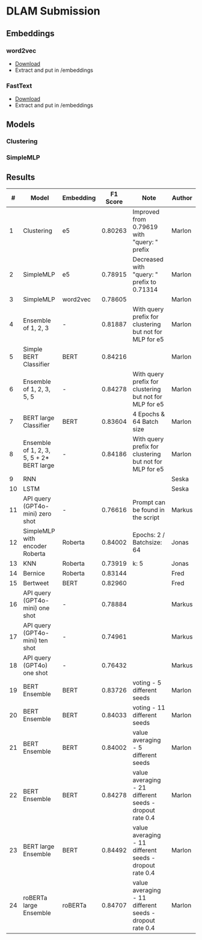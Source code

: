 # DLAM Submission
## Embeddings
### word2vec
- [Download](https://drive.google.com/file/d/0B7XkCwpI5KDYNlNUTTlSS21pQmM/edit?resourcekey=0-wjGZdNAUop6WykTtMip30g)
- Extract and put in /embeddings

### FastText
- [Download](https://dl.fbaipublicfiles.com/fasttext/vectors-english/wiki-news-300d-1M.vec.zip)
- Extract and put in /embeddings

## Models
### Clustering

### SimpleMLP


## Results
| #  | Model                                     | Embedding | F1 Score | Note                                                    | Author |
|----|-------------------------------------------|-----------|----------|---------------------------------------------------------|--------|
| 1  | Clustering                                | e5        | 0.80263  | Improved from 0.79619 with "query: " prefix             | Marlon |
| 2  | SimpleMLP                                 | e5        | 0.78915  | Decreased with "query: " prefix to 0.71314              | Marlon |
| 3  | SimpleMLP                                 | word2vec  | 0.78605  |                                                         | Marlon |
| 4  | Ensemble of 1, 2, 3                       | -         | 0.81887  | With query prefix for clustering but not for MLP for e5 | Marlon |
| 5  | Simple BERT Classifier                    | BERT      | 0.84216  |                                                         | Marlon |
| 6  | Ensemble of 1, 2, 3, 5, 5                 | -         | 0.84278  | With query prefix for clustering but not for MLP for e5 | Marlon |
| 7  | BERT large Classifier                     | BERT      | 0.83604  | 4 Epochs & 64 Batch size                                | Marlon |
| 8  | Ensemble of 1, 2, 3, 5, 5 + 2* BERT large | -         | 0.84186  | With query prefix for clustering but not for MLP for e5 | Marlon |
| 9  | RNN                                       |           |          |                                                         | Seska  |
| 10 | LSTM                                      |           |          |                                                         | Seska  |
| 11 | API query (GPT4o-mini) zero shot          | -         | 0.76616  | Prompt can be found in the script                       | Markus |
| 12 | SimpleMLP with encoder Roberta            | Roberta   | 0.84002  | Epochs: 2 / Batchsize: 64                               | Jonas  |
| 13 | KNN                                       | Roberta   | 0.73919  | k: 5                                                    | Jonas  |
| 14 | Bernice                                   | Roberta   | 0.83144  |                                                         | Fred   |
| 15 | Bertweet                                  | BERT      | 0.82960  |                                                         | Fred   |
| 16 | API query (GPT4o-mini) one shot           | -         | 0.78884  |                                                         | Markus |
| 17 | API query (GPT4o-mini) ten shot           | -         | 0.74961  |                                                         | Markus |
| 18 | API query (GPT4o) one shot                | -         | 0.76432  |                                                         | Markus |
| 19 | BERT Ensemble                             | BERT      | 0.83726  | voting - 5 different seeds                              | Marlon |
| 20 | BERT Ensemble                             | BERT      | 0.84033  | voting - 11 different seeds                             | Marlon |
| 21 | BERT Ensemble                             | BERT      | 0.84002  | value averaging - 5 different seeds                     | Marlon |
| 22 | BERT Ensemble                             | BERT      | 0.84278  | value averaging - 21 different seeds - dropout rate 0.4 | Marlon |
| 23 | BERT large Ensemble                       | BERT      | 0.84492  | value averaging - 11 different seeds - dropout rate 0.4 | Marlon |
| 24 | roBERTa large Ensemble                    | roBERTa   | 0.84707  | value averaging - 11 different seeds - dropout rate 0.4 | Marlon |

